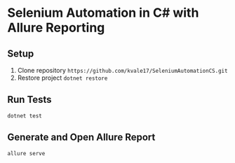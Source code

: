 # Selenium Automation in C# with Allure Reporting

## Setup
1. Clone repository ``https://github.com/kvale17/SeleniumAutomationCS.git``
2. Restore project ``dotnet restore``

## Run Tests
``dotnet test``

## Generate and Open Allure Report
``allure serve``

